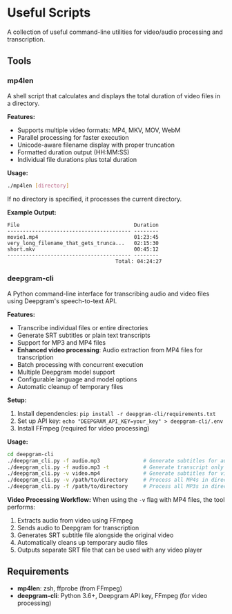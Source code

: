 # Useful Scripts

A collection of useful command-line utilities for video/audio processing and transcription.

## Tools

### mp4len

A shell script that calculates and displays the total duration of video files in a directory.

**Features:**
- Supports multiple video formats: MP4, MKV, MOV, WebM
- Parallel processing for faster execution
- Unicode-aware filename display with proper truncation
- Formatted duration output (HH:MM:SS)
- Individual file durations plus total duration

**Usage:**
```bash
./mp4len [directory]
```

If no directory is specified, it processes the current directory.

**Example Output:**
```
File                                     Duration
---------------------------------------- --------
movie1.mp4                               01:23:45
very_long_filename_that_gets_trunca...   02:15:30
short.mkv                                00:45:12
---------------------------------------- --------
                                   Total: 04:24:27
```

### deepgram-cli

A Python command-line interface for transcribing audio and video files using Deepgram's speech-to-text API.

**Features:**
- Transcribe individual files or entire directories
- Generate SRT subtitles or plain text transcripts
- Support for MP3 and MP4 files
- **Enhanced video processing**: Audio extraction from MP4 files for transcription
- Batch processing with concurrent execution
- Multiple Deepgram model support
- Configurable language and model options
- Automatic cleanup of temporary files

**Setup:**
1. Install dependencies: `pip install -r deepgram-cli/requirements.txt`
2. Set up API key: `echo "DEEPGRAM_API_KEY=your_key" > deepgram-cli/.env`
3. Install FFmpeg (required for video processing)

**Usage:**
```bash
cd deepgram-cli
./deepgram_cli.py -f audio.mp3              # Generate subtitles for audio
./deepgram_cli.py -f audio.mp3 -t           # Generate transcript only
./deepgram_cli.py -v video.mp4              # Generate subtitles for video
./deepgram_cli.py -v /path/to/directory     # Process all MP4s in directory
./deepgram_cli.py -f /path/to/directory     # Process all MP3s in directory
```

**Video Processing Workflow:**
When using the `-v` flag with MP4 files, the tool performs:
1. Extracts audio from video using FFmpeg
2. Sends audio to Deepgram for transcription
3. Generates SRT subtitle file alongside the original video
4. Automatically cleans up temporary audio files
5. Outputs separate SRT file that can be used with any video player

## Requirements

- **mp4len**: zsh, ffprobe (from FFmpeg)
- **deepgram-cli**: Python 3.6+, Deepgram API key, FFmpeg (for video processing)